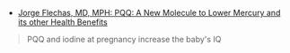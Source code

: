 - [Jorge Flechas, MD, MPH: PQQ: A New Molecule to Lower Mercury and its other Health Benefits](https://www.youtube.com/watch?v=WHQUpNZgFhI)
> PQQ and iodine at pregnancy increase the baby's IQ